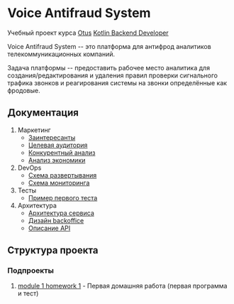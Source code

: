 # Voice Antifraud System

Учебный проект курса [Otus](https://otus.ru) [Kotlin Backend Developer](https://otus.ru/lessons/kotlin/)

Voice Antifraud System -- это платформа для антифрод аналитиков телекоммуникационных компаний. 

Задача платформы -- предоставить рабочее место аналитика для создания/редактирования и удаления правил проверки сигнального трафика звонков и реагирования системы на звонки определённые как фродовые.

## Документация

1. Маркетинг
   * [Заинтересанты](./docs/01-marketing/01-stakeholders.md)
   * [Целевая аудитория](./docs/01-marketing/02-target-audience.md)
   * [Конкурентный анализ](./docs/01-marketing/03-concurrency.md)
   * [Анализ экономики](./docs/01-marketing/04-economy.md)
2. DevOps
   * [Схема развертывания](./docs/02-devops/01-infrastruture.md)
   * [Схема мониторинга](./docs/02-devops/02-monitoring.md)
3. Тесты
   * [Пример первого теста](./m1-hw1/src/test)
4. Архитектура
   * [Архитектура сервиса](./docs/04-arch/01-architecture.md)
   * [Дизайн backoffice](./docs/04-arch/02-design.md)
   * [Описание API](./docs/04-arch/03-api.md)

## Структура проекта

### Подпроекты

1. [module 1 homework 1](m1-hw1) - Первая домашняя работа (первая программа и тест)